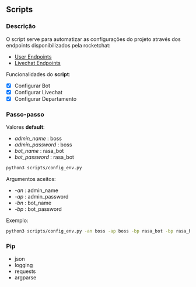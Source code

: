## Scripts

### Descrição

O script serve para automatizar as configurações do projeto através dos endpoints disponibilizados pela rocketchat:
- [User Endpoints](https://developer.rocket.chat/reference/api/rest-api/endpoints/team-collaboration-endpoints/users-endpoints)
- [Livechat Endpoints](https://developer.rocket.chat/reference/api/rest-api/endpoints/omnichannel/livechat-endpoints)

Funcionalidades do **script**:
- [x] Configurar Bot
- [x] Configurar Livechat
- [x] Configurar Departamento

### Passo-passo

Valores **default**:<br> 
- *admin_name* : boss
- *admin_password* : boss
- *bot_name* : rasa_bot
- *bot_password* : rasa_bot

``` sh
python3 scripts/config_env.py
```

Argumentos aceitos:<br>
- *-an* : admin_name
- *-ap* : admin_password
- *-bn* : bot_name
- *-bp* : bot_password

Exemplo:
``` sh
python3 scripts/config_env.py -an boss -ap boss -bp rasa_bot -bp rasa_bot
```

### Pip

- json
- logging
- requests
- argparse
